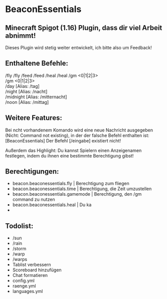 # BeaconEssentials
## Minecraft Spigot (1.16) Plugin, dass dir viel Arbeit abnimmt!
Dieses Plugin wird stetig weiter entwickelt, ich bitte also um Feedback!

## Enthaltene Befehle:
/fly
/fly <Spielername>
/feed
/feed <Spielername>
/heal
/heal <Spielername>
/gm <0|1|2|3>  
/gm <0|1|2|3> <Spielername>  
/day [Alias: /tag]  
/night [Alias: /nacht]  
/midnight [Alias: /mitternacht]  
/noon [Alias: /mittag]  
  
## Weitere Features:
Bei ncht vorhandenem Komando wird eine neue Nachricht ausgegeben (Nicht: Command not existing), in der der falsche Befehl enthalten ist: [BeaconEssentials] Der Befehl [/eingabe] existiert nicht!

Außerdem das Highlight: Du kannst Spielern einen Anzeigenamen festlegen, indem du ihnen eine bestimmte Berechtigung gibst!
## Berechtigungen:
- beacon.beaconessentials.fly | Berechtigung zum fliegen
- beacon.beaconessentials.time | Berechtigung, die Zeit umzustellen
- beacon.beaconessentials.gamemode | Berechtigung, den /gm command zu nutzen
- beacon.beaconessentials.heal | Du ka
- 

## Todolist:
- /sun
- /rain
- /storm
- /warp
- /warps
- Tablist verbessern
- Scoreboard hinzufügen
- Chat formatieren
- config.yml
- raenge.yml
- languages.yml
